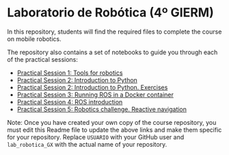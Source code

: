 # Laboratorio de Robótica (4º GIERM)

In this repository, students will find the required files to complete the course on mobile robotics.

The repository also contains a set of notebooks to guide you through each of the practical sessions:

- [Practical Session 1: Tools for robotics](https://colab.research.google.com/github/jescap/lab_robotica/blob/cuadernos/notebooks/LR_Practica_01.ipynb)
- [Practical Session 2: Introduction to Python](https://colab.research.google.com/github/jescap/lab_robotica/blob/cuadernos/notebooks/LR_Practica_02.ipynb)
- [Practical Session 2: Introduction to Python. Exercises](https://colab.research.google.com/github/USUARIO/lab_robotica_GX/blob/main/notebooks/LR_Practica_02_ejercicios.ipynb)
- [Practical Session 3: Running ROS in a Docker container](https://colab.research.google.com/github/USUARIO/lab_robotica_GX/blob/main/notebooks/LR_Practica_03.ipynb)
- [Practical Session 4: ROS introduction](https://colab.research.google.com/github/USUARIO/lab_robotica_GX/blob/main/notebooks/LR_Practica_04.ipynb)
- [Practical Session 5: Robotics challenge. Reactive navigation](https://colab.research.google.com/github/USUARIO/lab_robotica_GX/blob/main/notebooks/LR_Practica_05.ipynb)

Note: Once you have created your own copy of the course repository, you must edit this Readme file to update the above links and make them specific for your repository. Replace `USUARIO` with your GitHub user and `lab_robotica_GX` with the actual name of your repository.
 
